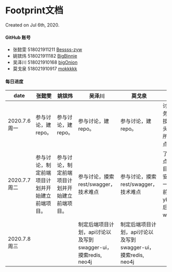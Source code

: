 # Footprint文档

Created on Jul 6th, 2020.



#### GitHub 账号

- 张懿雯 518021911211 [Bessss-zyw](https://github.com/orgs/Amoy-interest/people/Bessss-zyw) 
- 姚镔炜 518021911182 [BigBinnie](https://github.com/orgs/Amoy-interest/people/BigBinnie)
- 吴泽川 518021910168 [bigOnion](https://github.com/orgs/Amoy-interest/people/explodingnerk)
- 莫戈泉 518021910917 [mokkkkk](https://github.com/orgs/Amoy-interest/people/mokkkkk)



#### 每日进度

| date         | 张懿雯                                         | 姚镔炜                                         | 吴泽川                                                       | 莫戈泉                                                       | 总进度                                                       |
| ------------ | ---------------------------------------------- | ---------------------------------------------- | ------------------------------------------------------------ | ------------------------------------------------------------ | ------------------------------------------------------------ |
| 2020.7.6周一 | 参与讨论，建repo。                             | 参与讨论，建repo。                             | 参与讨论，建repo。                                           | 参与讨论，建repo。                                           | 讨论项目业务逻辑以及技术栈，分头查找项目所需技术点。         |
| 2020.7.7周二 | 参与讨论，制定前端项目计划并开始建立前端项目。 | 参与讨论，制定前端项目计划并开始建立前端项目。 | 参与讨论，摸索rest/swagger，技术难点                         | 参与讨论，摸索rest/swagger，技术难点                         | 了解技术点，讨论项目时间进度安排，并进一步分工：前端ybw+zyw，后端API设计wzc+mgq。 |
| 2020.7.8周三 |                                                |                                                | 制定后端项目计划，api讨论以及写到swagger-ui，摸索redis, neo4j | 制定后端项目计划，api讨论以及写到swagger-ui，摸索redis, neo4j |                                                              |

